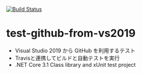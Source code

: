 [![Build Status](https://travis-ci.com/KurozumiGH/test-github-from-vs2019.svg?branch=master)](https://travis-ci.com/KurozumiGH/test-github-from-vs2019)

# test-github-from-vs2019
- Visual Studio 2019 から GitHub を利用するテスト
- Travisと連携してビルドと自動テストを実行
- .NET Core 3.1 Class library and xUnit test project
